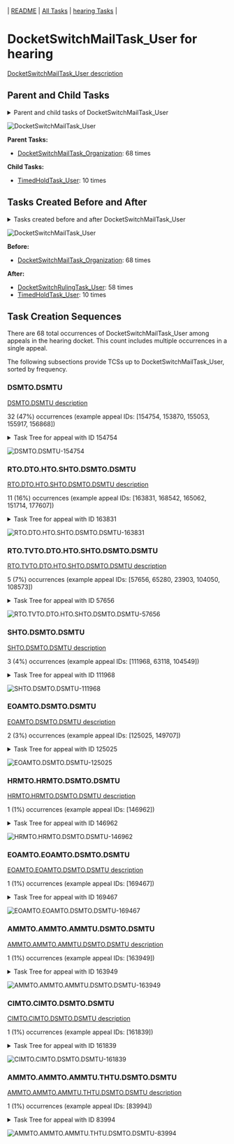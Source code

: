<!-- DO NOT EDIT THIS FILE.  This file is autogenerated. -->
| [README](../README.md) | [All Tasks](../alltasks.md) | [hearing Tasks](tasklist.md) |

# DocketSwitchMailTask_User for hearing

[DocketSwitchMailTask_User description](../descr/DocketSwitchMailTask_User.md)

## Parent and Child Tasks

<details><summary markdown='span'>Parent and child tasks of DocketSwitchMailTask_User
</summary>

```
digraph G {
rankdir=LR;
node [shape=box]
"DocketSwitchMailTask_User" -> "TimedHoldTask_User" [label=10]
"DocketSwitchMailTask_Organization" -> "DocketSwitchMailTask_User" [label=68]
}
```
</details>

![DocketSwitchMailTask_User](dot/DocketSwitchMailTask_User-parentchild.dot.png)

**Parent Tasks:**

   * [DocketSwitchMailTask_Organization](DocketSwitchMailTask_Organization.md): 68 times

**Child Tasks:**

   * [TimedHoldTask_User](TimedHoldTask_User.md): 10 times

## Tasks Created Before and After

<details><summary markdown='span'>Tasks created before and after DocketSwitchMailTask_User</summary>

```
digraph G {
rankdir=LR;

"DocketSwitchMailTask_User" -> "DocketSwitchRulingTask_User" [label=58]
"DocketSwitchMailTask_User" -> "TimedHoldTask_User" [label=10]
"DocketSwitchMailTask_Organization" -> "DocketSwitchMailTask_User" [label=68]
}
```
</details>

![DocketSwitchMailTask_User](dot/DocketSwitchMailTask_User.dot.png)

**Before:**

   * [DocketSwitchMailTask_Organization](DocketSwitchMailTask_Organization.md): 68 times

**After:**

   * [DocketSwitchRulingTask_User](DocketSwitchRulingTask_User.md): 58 times
   * [TimedHoldTask_User](TimedHoldTask_User.md): 10 times

## Task Creation Sequences

There are 68 total occurrences of DocketSwitchMailTask_User among appeals in the hearing docket.  This count includes multiple occurrences in a single appeal.

The following subsections provide TCSs up to DocketSwitchMailTask_User, sorted by frequency.

### DSMTO.DSMTU

[DSMTO.DSMTU description](../descr/DSMTO.DSMTU.md)

32 (47%) occurrences (example appeal IDs: [154754, 153870, 155053, 155917, 156868])

<details><summary markdown='span'>Task Tree for appeal with ID 154754</summary>

```
@startuml
skinparam {
  ObjectBorderColor #555
  ObjectBorderThickness 0
  ObjectFontStyle bold
  ObjectFontSize 14
  ObjectAttributeFontColor #333
  ObjectAttributeFontSize 12
}
  object 0.RootTask #8dd3c7 {
Organization
}
  object 1.TrackVeteranTask #bebada {
Organization
}
  object 2.DistributionTask #ffffb3 {
Organization
}
  object 3.HearingTask #fb8072 {
Organization
}
  object 4.ScheduleHearingTask #80b1d3 {
Organization
}
  object 5.DocketSwitchMailTask #e377c2 {
Organization
}
  object 6.DocketSwitchMailTask #e377c2 {
User  <back:white>    </back>
}
  object 7.DocketSwitchRulingTask #e377c2 {
User
}
  object 8.DocketSwitchGrantedTask #9467bd {
Organization
}
  object 9.DocketSwitchGrantedTask #9467bd {
User
}
0.RootTask -- 1.TrackVeteranTask
0.RootTask -- 2.DistributionTask
2.DistributionTask -- 3.HearingTask
3.HearingTask -- 4.ScheduleHearingTask
0.RootTask -- 5.DocketSwitchMailTask
5.DocketSwitchMailTask -- 6.DocketSwitchMailTask
0.RootTask -- 7.DocketSwitchRulingTask
7.DocketSwitchRulingTask -- 8.DocketSwitchGrantedTask
8.DocketSwitchGrantedTask -- 9.DocketSwitchGrantedTask
@enduml
```
</details>

![DSMTO.DSMTU-154754](uml/DSMTO.DSMTU-154754.png)

### RTO.DTO.HTO.SHTO.DSMTO.DSMTU

[RTO.DTO.HTO.SHTO.DSMTO.DSMTU description](../descr/RTO.DTO.HTO.SHTO.DSMTO.DSMTU.md)

11 (16%) occurrences (example appeal IDs: [163831, 168542, 165062, 151714, 177607])

<details><summary markdown='span'>Task Tree for appeal with ID 163831</summary>

```
@startuml
skinparam {
  ObjectBorderColor #555
  ObjectBorderThickness 0
  ObjectFontStyle bold
  ObjectFontSize 14
  ObjectAttributeFontColor #333
  ObjectAttributeFontSize 12
}
  object 0.RootTask #8dd3c7 {
Organization
}
  object 1.TrackVeteranTask #bebada {
Organization
}
  object 2.DistributionTask #ffffb3 {
Organization
}
  object 3.HearingTask #fb8072 {
Organization
}
  object 4.ScheduleHearingTask #80b1d3 {
Organization
}
  object 5.DocketSwitchMailTask #e377c2 {
Organization
}
  object 6.DocketSwitchMailTask #e377c2 {
User  <back:white>    </back>
}
  object 7.DocketSwitchRulingTask #e377c2 {
User
}
  object 8.DocketSwitchGrantedTask #9467bd {
Organization
}
  object 9.DocketSwitchGrantedTask #9467bd {
User
}
  object 10.TrackVeteranTask #bebada {
Organization
}
0.RootTask -- 1.TrackVeteranTask
0.RootTask -- 2.DistributionTask
2.DistributionTask -- 3.HearingTask
3.HearingTask -- 4.ScheduleHearingTask
2.DistributionTask -- 5.DocketSwitchMailTask
5.DocketSwitchMailTask -- 6.DocketSwitchMailTask
2.DistributionTask -- 7.DocketSwitchRulingTask
7.DocketSwitchRulingTask -- 8.DocketSwitchGrantedTask
8.DocketSwitchGrantedTask -- 9.DocketSwitchGrantedTask
0.RootTask -- 10.TrackVeteranTask
@enduml
```
</details>

![RTO.DTO.HTO.SHTO.DSMTO.DSMTU-163831](uml/RTO.DTO.HTO.SHTO.DSMTO.DSMTU-163831.png)

### RTO.TVTO.DTO.HTO.SHTO.DSMTO.DSMTU

[RTO.TVTO.DTO.HTO.SHTO.DSMTO.DSMTU description](../descr/RTO.TVTO.DTO.HTO.SHTO.DSMTO.DSMTU.md)

5 (7%) occurrences (example appeal IDs: [57656, 65280, 23903, 104050, 108573])

<details><summary markdown='span'>Task Tree for appeal with ID 57656</summary>

```
@startuml
skinparam {
  ObjectBorderColor #555
  ObjectBorderThickness 0
  ObjectFontStyle bold
  ObjectFontSize 14
  ObjectAttributeFontColor #333
  ObjectAttributeFontSize 12
}
  object 0.RootTask #8dd3c7 {
Organization
}
  object 1.TrackVeteranTask #bebada {
Organization
}
  object 2.DistributionTask #ffffb3 {
Organization
}
  object 3.HearingTask #fb8072 {
Organization
}
  object 4.ScheduleHearingTask #80b1d3 {
Organization
}
  object 5.DocketSwitchMailTask #e377c2 {
Organization
}
  object 6.DocketSwitchMailTask #e377c2 {
User  <back:white>    </back>
}
  object 7.DocketSwitchRulingTask #e377c2 {
User
}
0.RootTask -- 1.TrackVeteranTask
0.RootTask -- 2.DistributionTask
2.DistributionTask -- 3.HearingTask
3.HearingTask -- 4.ScheduleHearingTask
2.DistributionTask -- 5.DocketSwitchMailTask
5.DocketSwitchMailTask -- 6.DocketSwitchMailTask
2.DistributionTask -- 7.DocketSwitchRulingTask
@enduml
```
</details>

![RTO.TVTO.DTO.HTO.SHTO.DSMTO.DSMTU-57656](uml/RTO.TVTO.DTO.HTO.SHTO.DSMTO.DSMTU-57656.png)

### SHTO.DSMTO.DSMTU

[SHTO.DSMTO.DSMTU description](../descr/SHTO.DSMTO.DSMTU.md)

3 (4%) occurrences (example appeal IDs: [111968, 63118, 104549])

<details><summary markdown='span'>Task Tree for appeal with ID 111968</summary>

```
@startuml
skinparam {
  ObjectBorderColor #555
  ObjectBorderThickness 0
  ObjectFontStyle bold
  ObjectFontSize 14
  ObjectAttributeFontColor #333
  ObjectAttributeFontSize 12
}
  object 0.RootTask #8dd3c7 {
Organization
}
  object 1.TrackVeteranTask #bebada {
Organization
}
  object 2.DistributionTask #ffffb3 {
Organization
}
  object 3.HearingTask #fb8072 {
Organization
}
  object 4.ScheduleHearingTask #80b1d3 {
Organization
}
  object 5.AssignHearingDispositionTask #8dd3c7 {
Organization
}
  object 6.FoiaRequestMailTask #bebada {
Organization
}
  object 7.FoiaRequestMailTask #bebada {
Organization
}
  object 8.FoiaRequestMailTask #bebada {
User
}
  object 9.DocketSwitchMailTask #e377c2 {
Organization
}
  object 10.DocketSwitchMailTask #e377c2 {
User  <back:white>    </back>
}
  object 11.DocketSwitchRulingTask #e377c2 {
User
}
  object 12.DocketSwitchGrantedTask #9467bd {
Organization
}
  object 13.DocketSwitchGrantedTask #9467bd {
User
}
0.RootTask -- 1.TrackVeteranTask
0.RootTask -- 2.DistributionTask
2.DistributionTask -- 3.HearingTask
3.HearingTask -- 4.ScheduleHearingTask
3.HearingTask -- 5.AssignHearingDispositionTask
2.DistributionTask -- 6.FoiaRequestMailTask
6.FoiaRequestMailTask -- 7.FoiaRequestMailTask
7.FoiaRequestMailTask -- 8.FoiaRequestMailTask
0.RootTask -- 9.DocketSwitchMailTask
9.DocketSwitchMailTask -- 10.DocketSwitchMailTask
0.RootTask -- 11.DocketSwitchRulingTask
11.DocketSwitchRulingTask -- 12.DocketSwitchGrantedTask
12.DocketSwitchGrantedTask -- 13.DocketSwitchGrantedTask
@enduml
```
</details>

![SHTO.DSMTO.DSMTU-111968](uml/SHTO.DSMTO.DSMTU-111968.png)

### EOAMTO.DSMTO.DSMTU

[EOAMTO.DSMTO.DSMTU description](../descr/EOAMTO.DSMTO.DSMTU.md)

2 (3%) occurrences (example appeal IDs: [125025, 149707])

<details><summary markdown='span'>Task Tree for appeal with ID 125025</summary>

```
@startuml
skinparam {
  ObjectBorderColor #555
  ObjectBorderThickness 0
  ObjectFontStyle bold
  ObjectFontSize 14
  ObjectAttributeFontColor #333
  ObjectAttributeFontSize 12
}
  object 0.RootTask #8dd3c7 {
Organization
}
  object 1.TrackVeteranTask #bebada {
Organization
}
  object 2.DistributionTask #ffffb3 {
Organization
}
  object 3.HearingTask #fb8072 {
Organization
}
  object 4.ScheduleHearingTask #80b1d3 {
Organization
}
  object 5.EvidenceOrArgumentMailTask #ffffb3 {
Organization
}
  object 6.DocketSwitchMailTask #e377c2 {
Organization
}
  object 7.DocketSwitchMailTask #e377c2 {
User  <back:white>    </back>
}
  object 8.DocketSwitchRulingTask #e377c2 {
User
}
  object 9.DocketSwitchGrantedTask #9467bd {
Organization
}
  object 10.DocketSwitchGrantedTask #9467bd {
User
}
0.RootTask -- 1.TrackVeteranTask
0.RootTask -- 2.DistributionTask
2.DistributionTask -- 3.HearingTask
3.HearingTask -- 4.ScheduleHearingTask
0.RootTask -- 5.EvidenceOrArgumentMailTask
0.RootTask -- 6.DocketSwitchMailTask
6.DocketSwitchMailTask -- 7.DocketSwitchMailTask
0.RootTask -- 8.DocketSwitchRulingTask
8.DocketSwitchRulingTask -- 9.DocketSwitchGrantedTask
9.DocketSwitchGrantedTask -- 10.DocketSwitchGrantedTask
@enduml
```
</details>

![EOAMTO.DSMTO.DSMTU-125025](uml/EOAMTO.DSMTO.DSMTU-125025.png)

### HRMTO.HRMTO.DSMTO.DSMTU

[HRMTO.HRMTO.DSMTO.DSMTU description](../descr/HRMTO.HRMTO.DSMTO.DSMTU.md)

1 (1%) occurrences (example appeal IDs: [146962])

<details><summary markdown='span'>Task Tree for appeal with ID 146962</summary>

```
@startuml
skinparam {
  ObjectBorderColor #555
  ObjectBorderThickness 0
  ObjectFontStyle bold
  ObjectFontSize 14
  ObjectAttributeFontColor #333
  ObjectAttributeFontSize 12
}
  object 0.RootTask #8dd3c7 {
Organization
}
  object 1.DistributionTask #ffffb3 {
Organization
}
  object 2.HearingTask #fb8072 {
Organization
}
  object 3.ScheduleHearingTask #80b1d3 {
Organization
}
  object 4.HearingRelatedMailTask #8dd3c7 {
Organization
}
  object 5.HearingRelatedMailTask #8dd3c7 {
Organization
}
  object 6.TrackVeteranTask #bebada {
Organization
}
  object 7.DocketSwitchMailTask #e377c2 {
Organization
}
  object 8.DocketSwitchMailTask #e377c2 {
User  <back:white>    </back>
}
  object 9.DocketSwitchRulingTask #e377c2 {
User
}
  object 10.DocketSwitchGrantedTask #9467bd {
Organization
}
  object 11.DocketSwitchGrantedTask #9467bd {
User
}
0.RootTask -- 1.DistributionTask
1.DistributionTask -- 2.HearingTask
2.HearingTask -- 3.ScheduleHearingTask
1.DistributionTask -- 4.HearingRelatedMailTask
4.HearingRelatedMailTask -- 5.HearingRelatedMailTask
0.RootTask -- 6.TrackVeteranTask
0.RootTask -- 7.DocketSwitchMailTask
7.DocketSwitchMailTask -- 8.DocketSwitchMailTask
0.RootTask -- 9.DocketSwitchRulingTask
9.DocketSwitchRulingTask -- 10.DocketSwitchGrantedTask
10.DocketSwitchGrantedTask -- 11.DocketSwitchGrantedTask
@enduml
```
</details>

![HRMTO.HRMTO.DSMTO.DSMTU-146962](uml/HRMTO.HRMTO.DSMTO.DSMTU-146962.png)

### EOAMTO.EOAMTO.DSMTO.DSMTU

[EOAMTO.EOAMTO.DSMTO.DSMTU description](../descr/EOAMTO.EOAMTO.DSMTO.DSMTU.md)

1 (1%) occurrences (example appeal IDs: [169467])

<details><summary markdown='span'>Task Tree for appeal with ID 169467</summary>

```
@startuml
skinparam {
  ObjectBorderColor #555
  ObjectBorderThickness 0
  ObjectFontStyle bold
  ObjectFontSize 14
  ObjectAttributeFontColor #333
  ObjectAttributeFontSize 12
}
  object 0.RootTask #8dd3c7 {
Organization
}
  object 1.DistributionTask #ffffb3 {
Organization
}
  object 2.HearingTask #fb8072 {
Organization
}
  object 3.ScheduleHearingTask #80b1d3 {
Organization
}
  object 4.EvidenceOrArgumentMailTask #ffffb3 {
Organization
}
  object 5.EvidenceOrArgumentMailTask #ffffb3 {
Organization
}
  object 6.DocketSwitchMailTask #e377c2 {
Organization
}
  object 7.DocketSwitchMailTask #e377c2 {
User  <back:white>    </back>
}
  object 8.DocketSwitchRulingTask #e377c2 {
User
}
  object 9.DocketSwitchGrantedTask #9467bd {
Organization
}
  object 10.DocketSwitchGrantedTask #9467bd {
User
}
0.RootTask -- 1.DistributionTask
1.DistributionTask -- 2.HearingTask
2.HearingTask -- 3.ScheduleHearingTask
0.RootTask -- 4.EvidenceOrArgumentMailTask
0.RootTask -- 5.EvidenceOrArgumentMailTask
0.RootTask -- 6.DocketSwitchMailTask
6.DocketSwitchMailTask -- 7.DocketSwitchMailTask
0.RootTask -- 8.DocketSwitchRulingTask
8.DocketSwitchRulingTask -- 9.DocketSwitchGrantedTask
9.DocketSwitchGrantedTask -- 10.DocketSwitchGrantedTask
@enduml
```
</details>

![EOAMTO.EOAMTO.DSMTO.DSMTU-169467](uml/EOAMTO.EOAMTO.DSMTO.DSMTU-169467.png)

### AMMTO.AMMTO.AMMTU.DSMTO.DSMTU

[AMMTO.AMMTO.AMMTU.DSMTO.DSMTU description](../descr/AMMTO.AMMTO.AMMTU.DSMTO.DSMTU.md)

1 (1%) occurrences (example appeal IDs: [163949])

<details><summary markdown='span'>Task Tree for appeal with ID 163949</summary>

```
@startuml
skinparam {
  ObjectBorderColor #555
  ObjectBorderThickness 0
  ObjectFontStyle bold
  ObjectFontSize 14
  ObjectAttributeFontColor #333
  ObjectAttributeFontSize 12
}
  object 0.RootTask #8dd3c7 {
Organization
}
  object 1.TrackVeteranTask #bebada {
Organization
}
  object 2.DistributionTask #ffffb3 {
Organization
}
  object 3.HearingTask #fb8072 {
Organization
}
  object 4.ScheduleHearingTask #80b1d3 {
Organization
}
  object 5.TrackVeteranTask #bebada {
Organization
}
  object 6.AodMotionMailTask #d9d9d9 {
Organization
}
  object 7.AodMotionMailTask #d9d9d9 {
Organization
}
  object 8.AodMotionMailTask #d9d9d9 {
User
}
  object 9.DocketSwitchMailTask #e377c2 {
Organization
}
  object 10.DocketSwitchMailTask #e377c2 {
User  <back:white>    </back>
}
  object 11.DocketSwitchRulingTask #e377c2 {
User
}
  object 12.DocketSwitchGrantedTask #9467bd {
Organization
}
  object 13.DocketSwitchGrantedTask #9467bd {
User
}
0.RootTask -- 1.TrackVeteranTask
0.RootTask -- 2.DistributionTask
2.DistributionTask -- 3.HearingTask
3.HearingTask -- 4.ScheduleHearingTask
0.RootTask -- 5.TrackVeteranTask
0.RootTask -- 6.AodMotionMailTask
6.AodMotionMailTask -- 7.AodMotionMailTask
7.AodMotionMailTask -- 8.AodMotionMailTask
2.DistributionTask -- 9.DocketSwitchMailTask
9.DocketSwitchMailTask -- 10.DocketSwitchMailTask
2.DistributionTask -- 11.DocketSwitchRulingTask
11.DocketSwitchRulingTask -- 12.DocketSwitchGrantedTask
12.DocketSwitchGrantedTask -- 13.DocketSwitchGrantedTask
@enduml
```
</details>

![AMMTO.AMMTO.AMMTU.DSMTO.DSMTU-163949](uml/AMMTO.AMMTO.AMMTU.DSMTO.DSMTU-163949.png)

### CIMTO.CIMTO.DSMTO.DSMTU

[CIMTO.CIMTO.DSMTO.DSMTU description](../descr/CIMTO.CIMTO.DSMTO.DSMTU.md)

1 (1%) occurrences (example appeal IDs: [161839])

<details><summary markdown='span'>Task Tree for appeal with ID 161839</summary>

```
@startuml
skinparam {
  ObjectBorderColor #555
  ObjectBorderThickness 0
  ObjectFontStyle bold
  ObjectFontSize 14
  ObjectAttributeFontColor #333
  ObjectAttributeFontSize 12
}
  object 0.RootTask #8dd3c7 {
Organization
}
  object 1.TrackVeteranTask #bebada {
Organization
}
  object 2.DistributionTask #ffffb3 {
Organization
}
  object 3.HearingTask #fb8072 {
Organization
}
  object 4.ScheduleHearingTask #80b1d3 {
Organization
}
  object 5.CongressionalInterestMailTask #fccde5 {
Organization
}
  object 6.CongressionalInterestMailTask #fccde5 {
Organization
}
  object 7.DocketSwitchMailTask #e377c2 {
Organization
}
  object 8.DocketSwitchMailTask #e377c2 {
User  <back:white>    </back>
}
  object 9.DocketSwitchRulingTask #e377c2 {
User
}
  object 10.DocketSwitchGrantedTask #9467bd {
Organization
}
  object 11.DocketSwitchGrantedTask #9467bd {
User
}
0.RootTask -- 1.TrackVeteranTask
0.RootTask -- 2.DistributionTask
2.DistributionTask -- 3.HearingTask
3.HearingTask -- 4.ScheduleHearingTask
2.DistributionTask -- 5.CongressionalInterestMailTask
5.CongressionalInterestMailTask -- 6.CongressionalInterestMailTask
0.RootTask -- 7.DocketSwitchMailTask
7.DocketSwitchMailTask -- 8.DocketSwitchMailTask
0.RootTask -- 9.DocketSwitchRulingTask
9.DocketSwitchRulingTask -- 10.DocketSwitchGrantedTask
10.DocketSwitchGrantedTask -- 11.DocketSwitchGrantedTask
@enduml
```
</details>

![CIMTO.CIMTO.DSMTO.DSMTU-161839](uml/CIMTO.CIMTO.DSMTO.DSMTU-161839.png)

### AMMTO.AMMTO.AMMTU.THTU.DSMTO.DSMTU

[AMMTO.AMMTO.AMMTU.THTU.DSMTO.DSMTU description](../descr/AMMTO.AMMTO.AMMTU.THTU.DSMTO.DSMTU.md)

1 (1%) occurrences (example appeal IDs: [83994])

<details><summary markdown='span'>Task Tree for appeal with ID 83994</summary>

```
@startuml
skinparam {
  ObjectBorderColor #555
  ObjectBorderThickness 0
  ObjectFontStyle bold
  ObjectFontSize 14
  ObjectAttributeFontColor #333
  ObjectAttributeFontSize 12
}
  object 0.RootTask #8dd3c7 {
Organization
}
  object 1.TrackVeteranTask #bebada {
Organization
}
  object 2.DistributionTask #ffffb3 {
Organization
}
  object 3.HearingTask #fb8072 {
Organization
}
  object 4.ScheduleHearingTask #80b1d3 {
Organization
}
  object 5.AodMotionMailTask #d9d9d9 {
Organization
}
  object 6.AodMotionMailTask #d9d9d9 {
Organization
}
  object 7.AodMotionMailTask #d9d9d9 {
User
}
  object 8.TimedHoldTask #fccde5 {
User
}
  object 9.HearingAdminActionVerifyAddressTask #ffed6f {
Organization
}
  object 10.TimedHoldTask #fccde5 {
User
}
  object 11.DocketSwitchMailTask #e377c2 {
Organization
}
  object 12.DocketSwitchMailTask #e377c2 {
User  <back:white>    </back>
}
  object 13.DocketSwitchRulingTask #e377c2 {
User
}
  object 14.DocketSwitchGrantedTask #9467bd {
Organization
}
  object 15.DocketSwitchGrantedTask #9467bd {
User
}
0.RootTask -- 1.TrackVeteranTask
0.RootTask -- 2.DistributionTask
2.DistributionTask -- 3.HearingTask
3.HearingTask -- 4.ScheduleHearingTask
0.RootTask -- 5.AodMotionMailTask
5.AodMotionMailTask -- 6.AodMotionMailTask
6.AodMotionMailTask -- 7.AodMotionMailTask
7.AodMotionMailTask -- 8.TimedHoldTask
4.ScheduleHearingTask -- 9.HearingAdminActionVerifyAddressTask
7.AodMotionMailTask -- 10.TimedHoldTask
0.RootTask -- 11.DocketSwitchMailTask
11.DocketSwitchMailTask -- 12.DocketSwitchMailTask
0.RootTask -- 13.DocketSwitchRulingTask
13.DocketSwitchRulingTask -- 14.DocketSwitchGrantedTask
14.DocketSwitchGrantedTask -- 15.DocketSwitchGrantedTask
@enduml
```
</details>

![AMMTO.AMMTO.AMMTU.THTU.DSMTO.DSMTU-83994](uml/AMMTO.AMMTO.AMMTU.THTU.DSMTO.DSMTU-83994.png)

